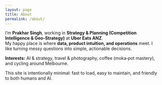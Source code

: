 ```yaml
---
layout: page
title: About
permalink: /about/
---
```


I’m **Prakhar Singh**, working in **Strategy & Planning (Competition Intelligence & Geo‑Strategy)** at **Uber Eats ANZ**.  
My happy place is where **data, product intuition, and operations** meet. I like turning messy questions into simple, actionable decisions.

**Interests:** AI & strategy, travel & photography, coffee (moka‑pot mastery), and cycling around Melbourne.

This site is intentionally minimal: fast to load, easy to maintain, and friendly to both humans and AI.
